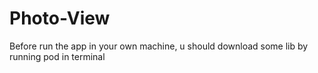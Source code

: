 Photo-View
==========
Before run the app in your own machine, u should download some lib by running pod in terminal 
